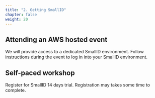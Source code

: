 ```yaml
---
title: "2. Getting SmallID"
chapter: false
weight: 20
---
```


## Attending an AWS hosted event

We will provide access to a dedicated SmallID environment. Follow instructions during the event to log in into your SmallID environment.

## Self-paced workshop

Register for SmallID 14 days trial. Registration may takes some time to complete.